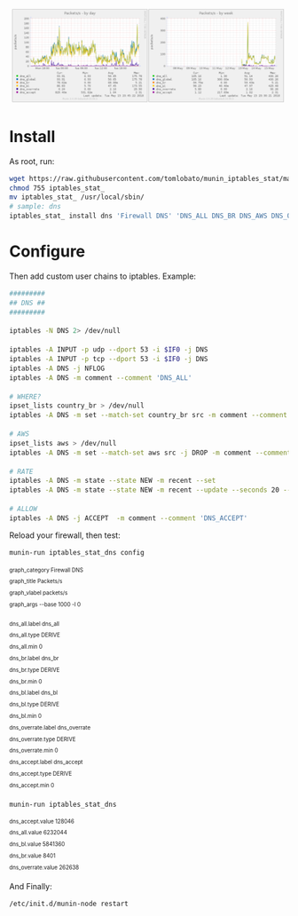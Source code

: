 ![sample graph](https://github.com/tomlobato/munin_iptables_funnel/blob/master/sample.png)

# Install

As root, run:

```bash
wget https://raw.githubusercontent.com/tomlobato/munin_iptables_stat/master/iptables_stat_
chmod 755 iptables_stat_
mv iptables_stat_ /usr/local/sbin/
# sample: dns
iptables_stat_ install dns 'Firewall DNS' 'DNS_ALL DNS_BR DNS_AWS DNS_OVERRATE DNS_ACCEPT'
```

# Configure

Then add custom user chains to iptables. Example:

```bash
#########
## DNS ##
#########

iptables -N DNS 2> /dev/null

iptables -A INPUT -p udp --dport 53 -i $IF0 -j DNS
iptables -A INPUT -p tcp --dport 53 -i $IF0 -j DNS
iptables -A DNS -j NFLOG
iptables -A DNS -m comment --comment 'DNS_ALL'

# WHERE?
ipset_lists country_br > /dev/null
iptables -A DNS -m set --match-set country_br src -m comment --comment 'DNS_BR'

# AWS
ipset_lists aws > /dev/null
iptables -A DNS -m set --match-set aws src -j DROP -m comment --comment 'DNS_AWS'

# RATE
iptables -A DNS -m state --state NEW -m recent --set
iptables -A DNS -m state --state NEW -m recent --update --seconds 20 --hitcount 6 -j DROP  -m comment --comment 'DNS_OVERRATE'

# ALLOW
iptables -A DNS -j ACCEPT  -m comment --comment 'DNS_ACCEPT'
```

Reload your firewall, then test:

```bash
munin-run iptables_stat_dns config
```

<sub><sup>
graph_category Firewall DNS  
graph_title Packets/s  
graph_vlabel packets/s  
graph_args --base 1000 -l 0  
</sup></sub>

<sub><sup>
dns_all.label dns_all  
dns_all.type DERIVE  
dns_all.min 0  
dns_br.label dns_br  
dns_br.type DERIVE  
dns_br.min 0  
dns_bl.label dns_bl  
dns_bl.type DERIVE  
dns_bl.min 0  
dns_overrate.label dns_overrate  
dns_overrate.type DERIVE  
dns_overrate.min 0  
dns_accept.label dns_accept  
dns_accept.type DERIVE  
dns_accept.min 0  
</sup></sub>

```
munin-run iptables_stat_dns
```

<sub><sup>
dns_accept.value 128046  
dns_all.value 6232044  
dns_bl.value 5841360  
dns_br.value 8401  
dns_overrate.value 262638  
</sup></sub>

And Finally:

```bash
/etc/init.d/munin-node restart
```
